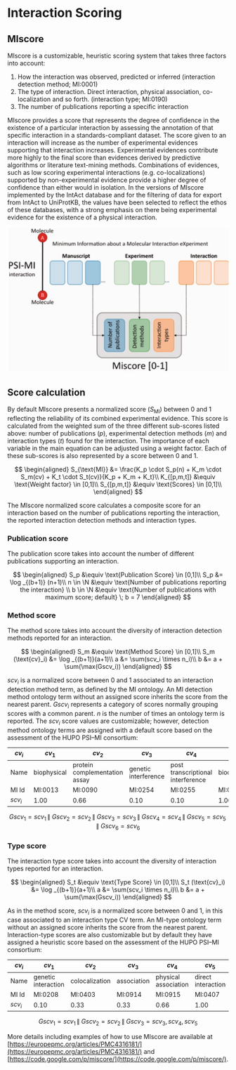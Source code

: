 # Interaction Scoring

## MIscore

MIscore is a customizable, heuristic scoring system that takes three factors into account:

1. How the interaction was observed, predicted or inferred \(interaction detection method; MI:0001\)
2. The type of interaction. Direct interaction, physical association, co-localization and so forth. \(interaction type; MI:0190\)
3. The number of publications reporting a specific interaction

MIscore provides a score that represents the degree of confidence in the existence of a particular interaction by assessing the annotation of that specific interaction in a standards-compliant dataset. The score given to an interaction will increase as the number of experimental evidences supporting that interaction increases. Experimental evidences contribute more highly to the final score than evidences derived by predictive algorithms or literature text-mining methods. Combinations of evidences, such as low scoring experimental interactions \(e.g. co-localizations\) supported by non-experimental evidence provide a higher degree of confidence than either would in isolation. In the versions of MIscore implemented by the IntAct database and for the filtering of data for export from IntAct to UniProtKB, the values have been selected to reflect the ethos of these databases, with a strong emphasis on there being experimental evidence for the existence of a physical interaction.

![](../assets/images/gitbook/MIScore.png)

## Score calculation

By default MIscore presents a normalized score \($S_{\text{MI}}$\) between 0 and 1 reflecting the reliability of its combined experimental evidence. This score is calculated from the weighted sum of the three different sub-scores listed above: number of publications \($p$\), experimental detection methods \($m$\) and interaction types \($t$\) found for the interaction. The importance of each variable in the main equation can be adjusted using a weight factor. Each of these sub-scores is also represented by a score between 0 and 1.

$$
\begin{aligned}
    S_{\text{MI}} &= \frac{K_p \cdot S_p(n) + K_m \cdot S_m(cv) + K_t \cdot S_t(cv)}{K_p + K_m + K_t}\\
    K_{[p,m,t]} &\equiv \text{Weight factor} \in [0,1]\\
    S_{[p,m,t]} &\equiv \text{Scores} \in [0,1]\\
\end{aligned}
$$

The MIscore normalized score calculates a composite score for an interaction based on the number of publications reporting the interaction, the reported interaction detection methods and interaction types.

### Publication score

The publication score takes into account the number of different publications supporting an interaction.

$$
\begin{aligned}
    S_p &\equiv \text{Publication Score} \in [0,1]\\
    S_p &= \log _{(b+1)} (n+1)\\
    n \in \N &\equiv \text{Number of publications reporting the interaction} \\
    b \in \N &\equiv \text{Number of publications with maximum score; default} \; b  =  7
\end{aligned}
$$

### Method score

The method score takes into account the diversity of interaction detection methods reported for an interaction.

$$
\begin{aligned}
    S_m &\equiv \text{Method Score} \in [0,1]\\
    S_m (\text{cv}_i) &= \log _{(b+1)}(a+1)\\
    a &= \sum(scv_i \times n_i)\\
    b &= a + \sum(\max(Gscv_i))
\end{aligned}
$$

$scv_i$ is a normalized score between 0 and 1 associated to an interaction detection method term, as defined by the MI ontology. An MI detection method ontology term without an assigned score inherits the score from the nearest parent. $Gscv_i$ represents a category of scores normally grouping scores with a common parent. $n$ is the number of times an ontology term is reported. The $scv_i$ score values are customizable; however, detection method ontology terms are assigned with a default score based on the assessment of the HUPO PSI–MI consortium:

| $cv_i$  | $cv_1$      | $cv_2$                        | $cv_3$               | $cv_4$                            | $cv_5$      | $cv_6$            | $cv_7$  |
| ------- | ----------- | ----------------------------- | -------------------- | --------------------------------- | ----------- | ----------------- | ------- |
| Name    | biophysical | protein complementation assay | genetic interference | post transcriptional interference | biochemical | imaging technique | Unkwown |
| MI Id   | MI:0013     | MI:0090                       | MI:0254              | MI:0255                           | MI:0401     | MI:0428           | Unkwown |
| $scv_i$ | $1.00$      | $0.66$                        | $0.10$               | $0.10$                            | $1.00$      | $0.33$            | $0.05$  |

$$Gscv_1   =  scv_1 \,\|\; Gscv_2  =  scv_2 \,\|\; Gscv_3  =  scv_3 \,\|\; Gscv_4  =  scv_4\,\|\;Gscv_5  =  scv_5 \,\|\; Gscv_6  =  scv_6$$

### Type score

The interaction type score takes into account the diversity of interaction types reported for an interaction.

$$
\begin{aligned}
    S_t  &\equiv \text{Type Score}  \in [0,1]\\
    S_t (\text{cv}_i) &= \log _{(b+1)}(a+1)\\
    a &= \sum(scv_i \times n_i)\\
    b &= a + \sum(\max(Gscv_i))
\end{aligned}
$$  

As in the method score, $scv_i$ is a normalized score between 0 and 1, in this case associated to an interaction type CV term. An MI-type ontology term without an assigned score inherits the score from the nearest parent. Interaction-type scores are also customizable but by default they have assigned a heuristic score based on the assessment of the HUPO PSI–MI consortium:

| $cv_i$  | $cv_1$              | $cv_2$         | $cv_3$      | $cv_4$               | $cv_5$             | $cv_6$  |
| ------- | ------------------- | -------------- | ----------- | -------------------- | ------------------ | ------- |
| Name    | genetic interaction | colocalization | association | physical association | direct interaction | Unkwown |
| MI Id   | MI:0208             | MI:0403        | MI:0914     | MI:0915              | MI:0407            | Unkwown |
| $scv_i$ | $0.10$              | $0.33$         | $0.33$      | $0.66$               | $1.00$             | $0.05$  |

$$Gscv_1  =  scv_1 \,\|\; Gscv_2  =  scv_2 \,\|\; Gscv_3  =  scv_3, scv_4, scv_5$$

More details including examples of how to use MIscore are available at [https://europepmc.org/articles/PMC4316181/](https://europepmc.org/articles/PMC4316181/) and [https://code.google.com/p/miscore/](https://code.google.com/p/miscore/).
